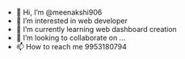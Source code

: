 - 👋 Hi, I’m @meenakshi906
- 👀 I’m interested in web developer
- 🌱 I’m currently learning web dashboard creation
- 💞️ I’m looking to collaborate on ...
- 📫 How to reach me 9953180794


<!---
meenakshi906/meenakshi906 is a ✨ special ✨ repository because its `README.md` (this file) appears on your GitHub profile.
You can click the Preview link to take a look at your changes.
--->
